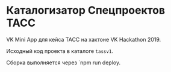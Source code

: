 # Каталогизатор Спецпроектов ТАСС

VK Mini App для кейса ТАСС на хактоне VK Hackathon 2019.

Исходный код проекта в каталоге `tassv1`.

Сборка выполняется через `npm run deploy.

